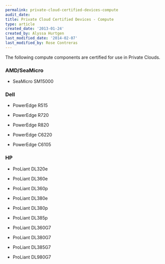 ```yaml
---
permalink: private-cloud-certified-devices-compute
audit_date:
title: Private Cloud Certified Devices - Compute
type: article
created_date: '2013-01-24'
created_by: Alyssa Hurtgen
last_modified_date: '2014-02-07'
last_modified_by: Rose Contreras
---
```


The following compute components are certified for use in Private
Clouds.

### AMD/SeaMicro

-   SeaMicro SM15000

### Dell

-   PowerEdge R515

-   PowerEdge R720

-   PowerEdge R820

-   PowerEdge C6220

-   PowerEdge C6105

### HP

-   ProLiant DL320e

-   ProLiant DL360e

-   ProLiant DL360p

-   ProLiant DL380e

-   ProLiant DL380p

-   ProLiant DL385p

-   ProLiant DL360G7

-   ProLiant DL380G7

-   ProLiant DL385G7

-   ProLiant DL980G7
